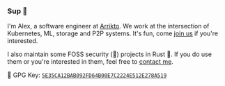 ### Sup 👋

I'm Alex, a software engineer at [Arrikto](https://www.arrikto.com/). We work at
the intersection of Kubernetes, ML, storage and P2P systems. It's fun, come
[join us](https://apply.workable.com/arrikto/) if you're interested.

I also maintain some FOSS security (:crossed_fingers:) projects in Rust
:crab:. If you do use them or you're interested in them, feel free to [contact
me](mailto:apyrgio@gmail.com).

:key: GPG Key: [`5E35CA12BAB092FD64B00E7C2224E512E278A519`](https://github.com/apyrgio/apyrgio/blob/09250c0b2fefb925ddd9ab76a921017c405f46fe/5E35CA12BAB092FD64B00E7C2224E512E278A519.asc)
